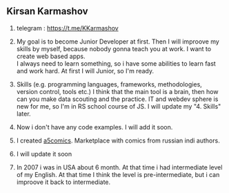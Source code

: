 ## Kirsan Karmashov

1. telegram : https://t.me/KKarmashov

2. My goal is to become Junior Developer at first. Then I will improove my skills by myself, because nobody gonna teach you at work.  I want to create web based apps.  
I always need to learn something, so i have some abilities to learn fast and work hard. At first I will Junior, so I'm ready.  

3. Skills (e.g. programming languages, frameworks, methodologies, version control, tools etc.) I think that the main tool is a brain, then how can you make data scouting and the practice. IT and webdev sphere is new for me, so I'm in RS school course of JS. I will update my "4. Skills" later.

4. Now i don't have any code examples. I will add it soon.

5. I created [a5comics](http://a5comics.ru). Marketplace with comics from russian indi authors.

6. I will update it soon

7. In 2007 i was in USA about 6 month. At that time i had intermediate level of my English. At that time I think the level is pre-intermediate, but i can improove it back to intermediate.